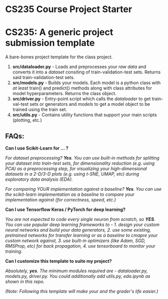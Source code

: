 # CS235 Course Project Starter

# CS235: A generic project submission template

A bare-bones project template for the class project. 

1. **src/dataloader.py** - Loads and preprocesses your _raw data_ and converts it into a _dataset_ consiting of train-validation-test sets. Returns said train-validation-test sets.
2. **src/models.py** - Builds your models. Each model is a python class with _at least_ train() and predict() methods along with class attributes for model hyperparameters. Returns the class object.
3. **src/driver.py** - Entry-point script which calls the _dataloader_ to get train-val-test sets or generators and _models_ to get a model object to be trained using the train set.
4. **src/utils.py** - Contains utility functions that support your main scripts (plotting, etc.)

## FAQs:
<b> Can I use Scikit-Learn for ... ? </b>

_For dataset preprocessing? **Yes**. You can use built-in methods for splitting your dataset into train-test sets, for dimensionality reduction (e.g. using PCA) as a preprocessing step, for visualizing your high-dimensional datasets in a 2-D/3-D plots (e.g. using t-SNE, UMAP, etc) during exploratory data analysis (EDA)._ 

_For comparing YOUR implementation against a baseline? **Yes**. You can use the scikit-learn implementation as a baseline to compare your implementation against (for correctness, speed, etc.)_

<b> Can I use Tensorflow Keras / PyTorch for deep learning? </b>

_You are not expected to code every single neuron from scratch, so **YES**. You can use popular deep learning frameworks to - 1. design your custom neural networks and build your data generators, 2.  use some existing, pretrained networks for transfer learning or as a baseline to cmapre your custom network against, 3. use built-in optimizers (like Adam, SGD, RMSProp, etc) for back propagation, 4. use tensorboard to monitor your training._

<b> Can I customize this template to suite my project? </b>

_Absolutely, **yes**. The minimum modules required are - dataloader.py, models.py, driver.py. You could additionally add utils.py, eda.ipynb as shown in this repo._

_(Note: Following this template will make your and the grader's life easier.)_